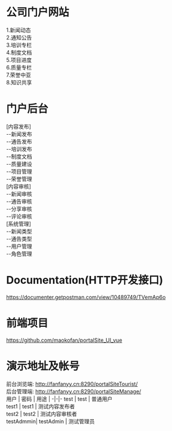 # 公司门户网站   
1.新闻动态  
2.通知公告  
3.培训专栏   
4.制度文档  
5.项目进度  
6.质量专栏  
7.荣誉中亚  
8.知识共享   
# 门户后台   
  [内容发布]   
  	--新闻发布  
  	--通告发布  
  	--培训发布  
  	--制度文档  
  	--质量建设  
  	--项目管理  
  	--荣誉管理  
  [内容审核]  
  	--新闻审核  
  	--通告审核  
  	--分享审核  
  	--评论审核  
  [系统管理]  
  	--新闻类型  
  	--通告类型  
  	--用户管理  
  	--角色管理  

# Documentation(HTTP开发接口)  
https://documenter.getpostman.com/view/10489749/TVemAp6o     
# 前端项目  
https://github.com/maokofan/portalSite_UI_vue 
# 演示地址及帐号   
前台浏览端:  http://fanfanyy.cn:8290/portalSiteTourist/    
后台管理端:  http://fanfanyy.cn:8290/portalSiteManage/     
用户  | 密码  | 用途  | 
-|-|-
test  |     test  |      普通用户    
test1 |     test1 |     测试内容发布者  
test2 |     test2 |    测试内容审核者  
testAdmmin| testAdmin |  测试管理员  

